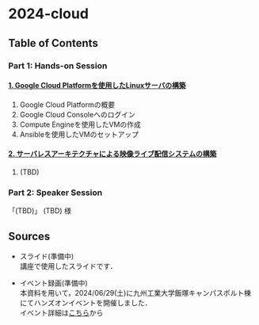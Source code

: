 # 2024-cloud

## Table of Contents

### Part 1: Hands-on Session

#### [1. Google Cloud Platformを使用したLinuxサーバの構築](1-vm.md)

1. Google Cloud Platformの概要
1. Google Cloud Consoleへのログイン
1. Compute Engineを使用したVMの作成
1. Ansibleを使用したVMのセットアップ

#### [2. サーバレスアーキテクチャによる映像ライブ配信システムの構築](2-sv-less.md)

1. (TBD)

### Part 2: Speaker Session

「(TBD)」
(TBD) 様

## Sources

- スライド(準備中)  
講座で使用したスライドです．

- イベント録画(準備中)  
本資料を用いて，2024/06/29(土)に九州工業大学飯塚キャンパスポルト棟にてハンズオンイベントを開催しました．  
イベント詳細は[こちら](https://gdsc.community.dev/events/details/developer-student-clubs-kyushu-institute-of-technology-fukuoka-japan-presents-hazimetenogoogle-cloud-sabaresu-tsute-douiukoto/)から
